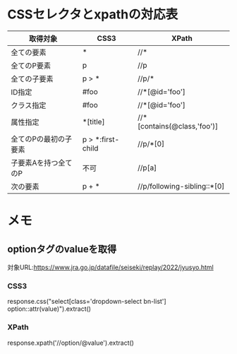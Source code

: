 # CSSセレクタとxpathの対応表

|取得対象|CSS3|XPath|
|-|-|-|
|全ての要素|*|//*|
|全てのP要素|p|//p|
|全ての子要素|p > *|//p/*|
|ID指定|#foo|//*[@id='foo']|
|クラス指定|#foo|//*[@id='foo']|
|属性指定|*[title]|//*[contains(@class,'foo')]|
|全てのPの最初の子要素|p > *:first-child|//p/*[0]|
|子要素Aを持つ全てのP|不可|//p[a]|
|次の要素|p + *|//p/following-sibling::*[0]|

# メモ

## optionタグのvalueを取得
対象URL:https://www.jra.go.jp/datafile/seiseki/replay/2022/jyusyo.html  
### CSS3  
response.css("select[class='dropdown-select bn-list'] option::attr(value)").extract()

### XPath
response.xpath('//option/@value').extract()
